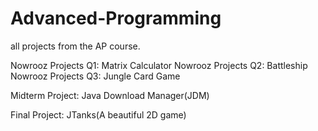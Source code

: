 # Advanced-Programming
all projects from the AP course.

Nowrooz Projects Q1: Matrix Calculator
Nowrooz Projects Q2: Battleship
Nowrooz Projects Q3: Jungle Card Game

Midterm Project: Java Download Manager(JDM)

Final Project: JTanks(A beautiful 2D game)
